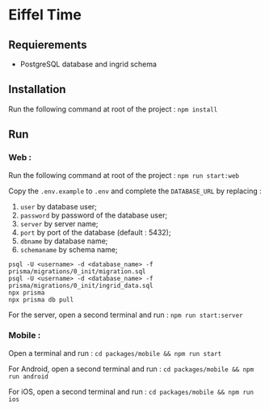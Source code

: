 # Eiffel Time

## Requierements

* PostgreSQL database and ingrid schema

## Installation

Run the following command at root of the project : `npm install`

## Run

### Web :

Run the following command at root of the project : `npm run start:web`

Copy the `.env.example` to `.env` and complete the `DATABASE_URL` by replacing :
1. `user` by database user;
2. `password` by password of the database user;
3. `server` by server name;
4. `port` by port of the database (default : 5432);
5. `dbname` by database name;
6. `schemaname` by schema name;

```
psql -U <username> -d <database_name> -f prisma/migrations/0_init/migration.sql
psql -U <username> -d <database_name> -f prisma/migrations/0_init/ingrid_data.sql
npx prisma
npx prisma db pull
```

For the server, open a second terminal and run : `npm run start:server`

### Mobile :

Open a terminal and run : `cd packages/mobile && npm run start`

For Android, open a second terminal and run : `cd packages/mobile && npm run android`

For iOS, open a second terminal and run : `cd packages/mobile && npm run ios`
